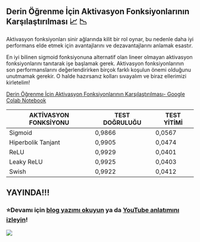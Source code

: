 ## Derin Öğrenme İçin Aktivasyon Fonksiyonlarının Karşılaştırılması :chart_with_upwards_trend: :chart_with_downwards_trend:

Aktivasyon fonksiyonları sinir ağlarında kilit bir rol oynar, bu nedenle daha iyi performans elde etmek için avantajlarını ve dezavantajlarını anlamak esastır.

En iyi bilinen sigmoid fonksiyonuna alternatif olan lineer olmayan aktivasyon fonksiyonlarını tanıtarak işe başlamak gerek. Aktivasyon fonksiyonlarının son performanslarını değerlendirirken birçok farklı koşulun önemi olduğunu unutmamak gerekir. O halde hazırsanız kolları sıvayalım ve biraz ellerimizi kirletelim!

[Derin Öğrenme İçin Aktivasyon Fonksiyonlarının Karşılaştırılması- Google Colab Notebook](https://colab.research.google.com/github/ayyucekizrak/Udemy_DerinOgrenmeyeGiris/blob/master/Aktivasyon_Fonksiyonlarinin_Karsilastirilmasi/Aktivasyon_Fonksiyonlar%C4%B1_Kar%C5%9F%C4%B1la%C5%9Ft%C4%B1rmas%C4%B1.ipynb)

| AKTİVASYON FONKSİYONU   | TEST DOĞRULUĞU | TEST YİTİMİ   |
| -------------           | -------------  | ------------- |
| Sigmoid                 | 0,9866         | 0,0567        |
| Hiperbolik Tanjant      | 0,9905         | 0,0474        |
| ReLU                    | 0,9929         | 0,0401        |
| Leaky ReLU              | 0,9925         | 0,0403        |
| Swish                   | 0,9922         | 0,0412        |

## YAYINDA!!!
### ⭐️Devamı için [blog yazımı okuyun](https://) ya da  [YouTube anlatımını izleyin](https://www.youtube.com/watch?v=ZMkLC-ebIqE&lc=z23ycfpylrbgd35gq04t1aokges1i24xfrpexcolv3yhrk0h00410)! 


<img align="left" src="AktivasyonFonksiyonları.png">
